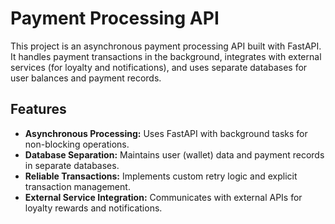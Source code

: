 # Payment Processing API

This project is an asynchronous payment processing API built with FastAPI. It handles payment transactions in the background, integrates with external services (for loyalty and notifications), and uses separate databases for user balances and payment records.

## Features

- **Asynchronous Processing:** Uses FastAPI with background tasks for non-blocking operations.
- **Database Separation:** Maintains user (wallet) data and payment records in separate databases.
- **Reliable Transactions:** Implements custom retry logic and explicit transaction management.
- **External Service Integration:** Communicates with external APIs for loyalty rewards and notifications.
